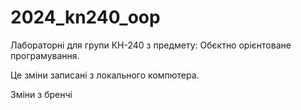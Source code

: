 # 2024_kn240_oop
Лабораторні для групи КН-240 з предмету: Обєктно орієнтоване програмування.

Це зміни записані з локального компютера.

Зміни з бренчі
